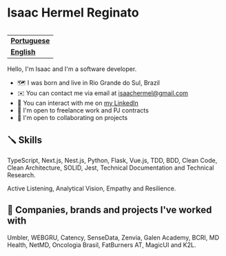 <h1 align="left">Isaac Hermel Reginato</h1>

<table align="right">
  <tr>
    <td>
      <strong>
        <a href="README.md">Portuguese</a>
      </strong>
    </td>
  </tr>
  <tr>
    <td>
      <strong>
        <a href="README-EN.md">English</a>
      </strong>
    </td>
  </tr>
</table>

Hello, I'm Isaac and I'm a software developer.

- 🗺️ I was born and live in Rio Grande do Sul, Brazil
- ✉️ You can contact me via email at [isaachermel@gmail.com](isaachermel@gmail.com)
- 💼 You can interact with me on [my LinkedIn](https://www.linkedin.com/in/isaachermel/)
- 💼 I'm open to freelance work and PJ contracts
- 🤝 I'm open to collaborating on projects

## 🪛 Skills

TypeScript, Next.js, Nest.js, Python, Flask, Vue.js, TDD, BDD, Clean Code, Clean Architecture, SOLID, Jest, Technical Documentation and Technical Research.

Active Listening, Analytical Vision, Empathy and Resilience.

## 💼 Companies, brands and projects I've worked with

Umbler, WEBGRU, Catency, SenseData, Zenvia, Galen Academy, BCRI, MD Health, NetMD, Oncologia Brasil, FatBurners AT, MagicUI and K2L.
